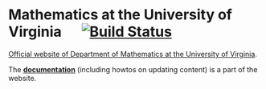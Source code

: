 # Mathematics at the University of Virginia&nbsp;&nbsp;&nbsp;&nbsp;&nbsp;    [![Build Status](https://travis-ci.org/uva-awm/uva-math-code.svg?branch=master)](https://travis-ci.org/uva-awm/uva-math-code)

[Official website of Department of Mathematics at the University of Virginia](http://math.virginia.edu/).

The [**documentation**](http://math.virginia.edu/doc/) (including howtos on updating content) is a part of the website.
